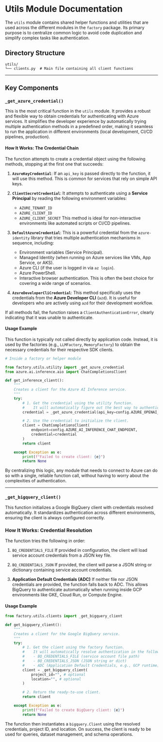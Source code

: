 # Utils Module Documentation

The `utils` module contains shared helper functions and utilities that are used across the different modules in the `factory` package. Its primary purpose is to centralize common logic to avoid code duplication and simplify complex tasks like authentication.

## Directory Structure

```
utils/
└── clients.py  # Main file containing all client functions
```

---

## Key Components

### `_get_azure_credential()`

This is the most critical function in the `utils` module. It provides a robust and flexible way to obtain credentials for authenticating with Azure services. It simplifies the developer experience by automatically trying multiple authentication methods in a predefined order, making it seamless to run the application in different environments (local development, CI/CD pipelines, production).

#### How It Works: The Credential Chain

The function attempts to create a credential object using the following methods, stopping at the first one that succeeds:

1.  **`AzureKeyCredential`**: If an `api_key` is passed directly to the function, it will use this method. This is common for services that rely on simple API keys.

2.  **`ClientSecretCredential`**: It attempts to authenticate using a **Service Principal** by reading the following environment variables:
    *   `AZURE_TENANT_ID`
    *   `AZURE_CLIENT_ID`
    *   `AZURE_CLIENT_SECRET`
    This method is ideal for non-interactive environments like automated scripts or CI/CD pipelines.

3.  **`DefaultAzureCredential`**: This is a powerful credential from the `azure-identity` library that tries multiple authentication mechanisms in sequence, including:
    *   Environment variables (Service Principal).
    *   Managed Identity (when running on Azure services like VMs, App Service, or AKS).
    *   Azure CLI (if the user is logged in via `az login`).
    *   Azure PowerShell.
    *   Interactive browser authentication.
    This is often the best choice for covering a wide range of scenarios.

4.  **`AzureDeveloperCliCredential`**: This method specifically uses the credentials from the **Azure Developer CLI** (`azd`). It is useful for developers who are actively using `azd` for their development workflow.

If all methods fail, the function raises a `ClientAuthenticationError`, clearly indicating that it was unable to authenticate.

#### Usage Example

This function is typically not called directly by application code. Instead, it is used by the factories (e.g., `LLMFactory`, `MemoryFactory`) to obtain the necessary credentials for their respective SDK clients.

```python
# Inside a factory or helper module

from factory.utils.utility import _get_azure_credential
from azure.ai.inference.aio import ChatCompletionsClient

def get_inference_client():
    """
    Creates a client for the Azure AI Inference service.
    """
    try:
        # 1. Get the credential using the utility function.
        #    It will automatically figure out the best way to authenticate.
        credential = _get_azure_credential(api_key=config.AZURE_OPENAI_API_KEY)

        # 2. Use the credential to initialize the client.
        client = ChatCompletionsClient(
            endpoint=config.AZURE_AI_INFERENCE_CHAT_ENDPOINT,
            credential=credential
        )
        return client

    except Exception as e:
        print(f"Failed to create client: {e}")
        return None
```

By centralizing this logic, any module that needs to connect to Azure can do so with a single, reliable function call, without having to worry about the complexities of authentication.

---

### `_get_bigquery_client()`

This function initializes a Google BigQuery client with credentials resolved automatically. It standardizes authentication across different environments, ensuring the client is always configured correctly.

### How It Works: Credential Resolution

The function tries the following in order:

1. `BQ_CREDENTIALS_FILE`
If provided in configuration, the client will load service account credentials from a JSON key file.

2. `BQ_CREDENTIALS_JSON`
If provided, the client will parse a JSON string or dictionary containing service account credentials.

3. **Application Default Credentials (ADC)**
If neither file nor JSON credentials are provided, the function falls back to ADC. This allows BigQuery to authenticate automatically when running inside GCP environments like GKE, Cloud Run, or Compute Engine.

#### Usage Example

```python
from factory.utils.clients import _get_bigquery_client

def get_bigquery_client():
    """
    Creates a client for the Google BigQuery service.
    """
    try:
        # 1. Get the client using the factory function.
        #    It will automatically resolve authentication in the following order:
        #    - BQ_CREDENTIALS_FILE (service account file path)
        #    - BQ_CREDENTIALS_JSON (JSON string or dict)
        #    - ADC (Application Default Credentials, e.g., GCP runtime)
        client = _get_bigquery_client(
            project_id="", # optional
            location="", # optional
        )

        # 2. Return the ready-to-use client.
        return client

    except Exception as e:
        print(f"Failed to create BigQuery client: {e}")
        return None
```

The function then instantiates a `bigquery.Client` using the resolved credentials, project ID, and location. On success, the client is ready to be used for queries, dataset management, and schema operations.
